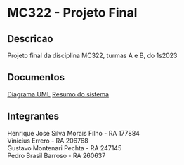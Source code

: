 # MC322 - Projeto Final

## Descricao

Projeto final da disciplina MC322, turmas A e B, do 1s2023

## Documentos
[Diagrama UML](UML.pdf)
[Resumo do sistema](resumoSistema.pdf)

## Integrantes

Henrique José Silva Morais Filho - RA 177884<br>
Vinicius Errero - RA 206768<br>
Gustavo Montenari Pechta - RA 247145<br>
Pedro Brasil Barroso - RA 260637

